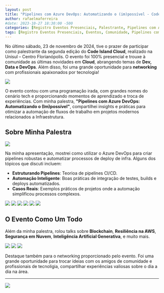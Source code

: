 ```yaml
---
layout: post
title: "Pipelines com Azure DevOps: Automatizando o (im)possível - Code Island Cloud 2024"
author: rafaelmaferreira
#date: 2023-10-27 18:30:00 -500
categories: [Registro Eventos Presenciais, Palestrante, Pipelines com Azure DevOps Automatizando o (im)possível - Code Island Cloud 2024]
tags: [Registro Eventos Presenciais, Eventos, Comunidade, Pipelines com Azure DevOps Automatizando o (im)possível - Code Island Cloud 2024]
---
```


No último sábado, 23 de novembro de 2024, tive o prazer de participar como palestrante da segunda edição do **Code Island Cloud**, realizado na Unisul – Centro Florianópolis. O evento foi 100% presencial e trouxe à comunidade as últimas novidades em **Cloud**, abrangendo temas de **Dev, Data e DevOps**. Além disso, foi uma grande oportunidade para **networking** com profissionais apaixonados por tecnologia!

![](https://stoblobcertificados011.blob.core.windows.net/imagens-blog/posts/code.island/0.jpg)

O evento contou com uma programação irada, com grandes nomes do cenário tech e proporcionando momentos de aprendizado e troca de experiências. Com minha palestra, **"Pipelines com Azure DevOps: Automatizando o (Im)possível"**, compartilhei insights e práticas para otimizar a automação de fluxos de trabalho em projetos modernos relacionados a Infraestrutura.

## Sobre Minha Palestra

![](https://stoblobcertificados011.blob.core.windows.net/imagens-blog/posts/code.island/1.jpeg)

Na minha apresentação, mostrei como utilizar o Azure DevOps para criar pipelines robustas e automatizar processos de deploy de infra. Alguns dos tópicos que discuti incluem:

- **Estruturando Pipelines**: Teorioa de pipelines CI/CD.
- **Automação Inteligente**: Boas práticas de integração de testes, builds e deploys automatizados.
- **Casos Reais**: Exemplos práticos de projetos onde a automação simplificou processos complexos.

![](https://stoblobcertificados011.blob.core.windows.net/imagens-blog/posts/code.island/2.jpg)
![](https://stoblobcertificados011.blob.core.windows.net/imagens-blog/posts/code.island/3.JPG)
![](https://stoblobcertificados011.blob.core.windows.net/imagens-blog/posts/code.island/4.jpeg)
![](https://stoblobcertificados011.blob.core.windows.net/imagens-blog/posts/code.island/5.jpeg)
![](https://stoblobcertificados011.blob.core.windows.net/imagens-blog/posts/code.island/6.jpeg)
![](https://stoblobcertificados011.blob.core.windows.net/imagens-blog/posts/code.island/7.jpg)

## O Evento Como Um Todo

Além da minha palestra, rolou talks sobre **Blockchain**, **Resiliência na AWS**, **Segurança em Nuvem**, **Inteligência Artificial Generativa**, e muito mais.

![](https://stoblobcertificados011.blob.core.windows.net/imagens-blog/posts/code.island/8.jpeg)
![](https://stoblobcertificados011.blob.core.windows.net/imagens-blog/posts/code.island/9.jpeg)
![](https://stoblobcertificados011.blob.core.windows.net/imagens-blog/posts/code.island/10.jpg)

Destaque também para o networking proporcionado pelo evento. Foi uma grande oportunidade para trocar ideias com os amigos de comunidade e profissionais de tecnoligia, compartilhar experiências valiosas sobre o dia a dia na área.

---

![](https://stoblobcertificados011.blob.core.windows.net/imagens-blog/posts/Logo2.png)
